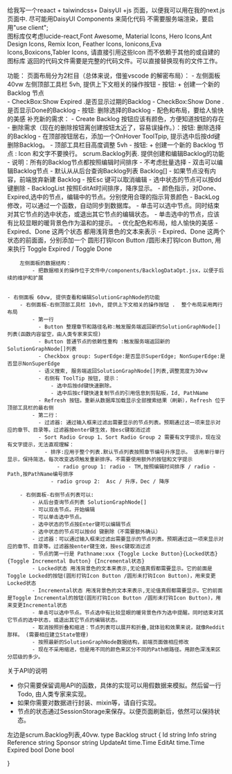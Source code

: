 
给我写一个reaact + taiwindcss+ DaisyUI +js 页面，以便我可以用在我的next.js 页面中.
尽可能用DaisyUI Components 来简化代码
不需要服务端渲染，要启用"use client";   
图标库仅考虑lucide-react,Font Awesome, Material Icons, Hero Icons,Ant Design Icons, Remix Icon, Feather Icons,  Ionicons,Eva Icons,Boxicons,Tabler Icons,
请直接引用这些Icon 而不依赖于其他的或自建的 图标库
返回的代码文件需要是完整的代码文件。可以直接替换现有的文件工作。

功能：
页面布局分为2栏目（总体来说，借鉴vscode 的解密布局）：
    - 左侧面板 40vw
        左侧顶部工具栏 5vh, 提供上下文相关的操作按钮
            - 按钮: + 创建一个新的 Backlog 节点     
            - CheckBox:Show Expired .是否显示过期的Backlog 
            - CheckBox:Show Done .是否显示Done的Backlog
            - 按钮: 删除选择的Backlog
            - 配色和布局，要给人愉快的美感
            补充新的需求：
            - Create Backlog 按钮应该有颜色，方便知道按钮的存在
            - 删除需求（现在的删除按钮离创建按钮太近了，容易误操作。）：按钮: 删除选择的Backlog
            - 在顶部按钮居右，添加一个OnHover ToolTpip, 提示选中后按dd键删除Backlog。
            - 顶部工具栏目高度调整 5vh
            - 按钮: + 创建一个新的 Backlog 节点    : Icon 和文字不要换行。
        scrum.Backlog列表. 提供创建和编辑Backlog的功能
            - 说明：所有的Backlog节点都按照编辑时间排序
            - 不考虑批量选择
            - 双击可以编辑Backlog节点
            - 默认从从后台查询Backlog列表 Backlog[]
            - 如果节点没有内容，前端放弃新建 Backlog
            - 按Esc 键可以取消编辑
            - 选中状态的节点可以按dd 键删除
            - BacklogList 按照EditAt时间排序，降序显示。
            - 颜色指示，对Done、Expired,选中的节点，编辑中的节点。分别使用合理的指示背景颜色
            - BackLog 修改，可以通过一个函数，自动同步到数据库。
            - 单击可以选中节点。同时结束对其它节点的选中状态，或退出其它节点的编辑状态。
            - 单击选中的节点，应该有比较显眼的暖背景色作为温和的提示。
            - 优化配色和布局，给人愉快的美感
            - Expired、Done 这两个状态 都用浅背景色的文本来表示
            - Expired、Done 这两个状态的前面面，分别添加一个 圆形打钩Icon Button /圆形未打钩Icon Button, 用来执行 Toggle Expired / Toggle Done

        左侧面板的数据结构：
            - 把数据相关的操作位于文件中/components/BacklogDataOpt.jsx，以便于后续的维护和扩展


    - 右侧面板 60vw, 提供查看和编辑SolutionGraphNode的功能
        - 右侧面板-右侧顶部工具栏 10vh, 提供上下文相关的操作按钮 .  整个布局采用两行布局
            - 第一行
              - Button 整理章节和路径名称:触发服务端返回新的SolutionGraphNode[]列表(函数内容留空，由人类专家来实现)
              - Button 普通节点的依赖性重构 :触发服务端返回新的SolutionGraphNode[]列表
              - Checkbox group: SuperEdge:是否显示SuperEdge; NonSuperEdge:是否显示NonSuperEdge
              - 语义搜索, 服务端返回SolutionGraphNode[]列表,调整宽度为30vw
              - 右侧有 ToolTip 按钮, 提示：
                  - 选中后按dd键快速删除。
                  - 选中后按cf键快速复制节点的引用信息到剪贴板，Id, PathName
              - Refresh 按钮。重新从数据库加载显示全部搜索结果（刷新），Refresh 位于顶部工具栏的最右侧
            - 第二行：
              - 过滤器: 通过输入框来过滤出需要显示的节点列表。预期通过这一项来显示对应的章节、目录等。过滤器按enter键生效，按esc键取消过滤
              - Sort Radio Group 1、Sort Radio Group 2 需要有文字提示，现在没有文字提示，无法直观理解：
                - 排序:应用于整个列表.默认节点列表按照章节编号升序显示。 该用单行单行显示，保持简洁。每次改变选项触发重新排序。不需要使用额外的按钮和文字提示
                    - radio group 1: radio - TM,按照编辑时间排序 / radio - Path,按PathName编号排序
                  - radio group 2:  Asc / 升序，Dec / 降序

        - 右侧面板-右侧节点列表可以:
            - 从后台查询节点列表 SolutionGraphNode[]
            - 可以双击节点。开始编辑
            - 可以单击选中节点。
            - 选中状态的节点按Enter键可以编辑节点
            - 选中状态的节点可以按dd 键删除（不需要额外确认）
            - 过滤器：可以通过输入框来过滤出需要显示的节点列表。预期通过这一项来显示对应的章节、目录等。过滤器按enter键生效，按esc键取消过滤
            - 节点的第一行是 Pathname:xxx {Toggle Locke Button}{Locked状态} {Toggle Incremental Button} {Incremental状态} 
            - Locked状态 用浅背景色的文本来表示,无论值真假都需要显示。它的前面是Toggle Locked的按钮(圆形打钩Icon Button /圆形未打钩Icon Button)，用来变更Locked状态
            - Incremental状态 用浅背景色的文本来表示,无论值真假都需要显示。它的前面是Toggle Incremental的按钮(圆形打钩Icon Button /圆形未打钩Icon Button)，用来变更Incremental状态
            - 单击可以选中节点。节点选中有比较显眼的暖背景色作为选中提醒。同时结束对其它节点的选中状态，或退出其它节点的编辑状态。
            - 取消按照折叠和缩进：节点列表可以展开和折叠,就体验和效果来说，就像Reddit 那样。 (需要相应建立State管理)                
            - 按照最新的SolutionGraphNode数据结构，前端页面做相应修改
            - 现在不采用缩进，但是用不同的颜色来区分不同的Path根路径。用颜色深浅来区分层级的多少。

关于API的说明
- 你只需要保留调用API的函数，具体的实现可以用假数据来模拟。然后留一行Todo, 由人类专家来实现。
- 如果你需要对数据进行封装、mixin等，请自行实现。
- 节点的状态通过SessionStorage来保存。以便页面刷新后，依然可以保持状态。


左边是scrum.Backlog列表,40vw. 
type Backlog struct {
    Id        string
	Info      string
	Reference string
	Sponsor   string
	UpdateAt  time.Time
    EditAt  time.Time
	Expired   bool
    Done bool
    
} 